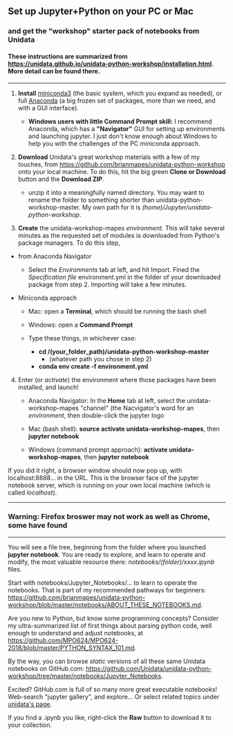 ## Set up Jupyter+Python on your PC or Mac
### and get the "workshop" starter pack of notebooks from Unidata

#### These instructions are summarized from https://unidata.github.io/unidata-python-workshop/installation.html. More detail can be found there.

--------------

   1. **Install** [miniconda3](https://conda.io/miniconda.html) (the basic system, which you expand as needed), or full [Anaconda](https://www.anaconda.com/download/) (a big frozen set of packages, more than we need, and with a GUI interface). 
   
      - **Windows users with little Command Prompt skill:** I recommend Anaconda, which has a **"Navigator"** GUI for setting up environments and launching jupyter. I just don't know enough about Windows to help you with the challenges of the PC miniconda approach.  
   
   2. **Download** Unidata's great workshop materials with a few of my touches, from https://github.com/brianmapes/unidata-python-workshop onto your local machine. To do this, hit the big green **Clone or Download** button and the **Download ZIP**.  
   
      - unzip it into a meaningfully named directory. You may want to rename the folder to something shorter than unidata-python-workshop-master. My own path for it is _(home)/Jupyter/unidata-python-workshop_. 

   3. **Create** the unidata-workshop-mapes _environment_. This will take several minutes as the requested set of modules is downloaded from Python's package managers. To do this step, 
 
   - from Anaconda Navigator
      - Select the *Environments* tab at left, and hit Import. Fined the *Specification file* environment.yml in the folder of your downloaded package from step 2. Importing will take a few minutes. 

   - Miniconda approach
      - Mac: open a **Terminal**, which should be running the bash shell
      - Windows: open a **Command Prompt**
      
      - Type these things, in whichever case:    
         * **cd /(your_folder_path)/unidata-python-workshop-master** 
            - (whatever path you chose in step 2)
         * **conda env create -f environment.yml**
        
   4. Enter (or _activate_) the environment where those packages have been installed, and launch! 
      * Anaconda Navigator: In the **Home** tab at left, select the unidata-workshop-mapes "channel" (the Nacvigator's word for an _environment_, then double-click the jupyter logo
      
      * Mac (bash shell): **source activate unidata-workshop-mapes**, then **jupyter notebook**
      * Windows (command prompt approach): **activate unidata-workshop-mapes**, then **jupyter notebook**
      
If you did it right, a browser window should now pop up, with localhost:8888... in the URL. This is the browser face of the jupyter notebook server, which is running on your own local machine (which is called _localhost_). 

---------------------
### Warning: Firefox broswer may not work as well as Chrome, some have found
---------------------


You will see a file tree, beginning from the folder where you launched **jupyter notebook**. You are ready to explore, and learn to operate and modify, the most valuable resource there: _notebooks/(folder)/xxxx.ipynb_ files. 

Start with notebooks/Jupyter_Notebooks/... to learn to operate the notebooks. That is part of my recommended pathways for beginners: https://github.com/brianmapes/unidata-python-workshop/blob/master/notebooks/ABOUT_THESE_NOTEBOOKS.md. 

Are you new to Python, but know some programming concepts? Consider my ultra-summarized list of first things about parsing python code, well enough to understand and adjust notebooks, at https://github.com/MPO624/MPO624-2018/blob/master/PYTHON_SYNTAX_101.md. 

By the way, you can browse _static_ versions of all these same Unidata notebooks on GitHub.com: https://github.com/Unidata/unidata-python-workshop/tree/master/notebooks/Jupyter_Notebooks. 

Excited? GitHub.com is full of so many more great executable notebooks! Web-search "jupyter gallery", and explore... Or select related topics under [unidata's page](https://github.com/Unidata/unidata-python-workshop/). 

If you find a .ipynb you like, right-click the **Raw** button to download it to your collection. 
